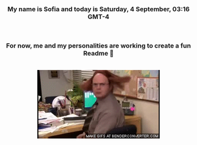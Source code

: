 


<div align="center">
<h3 >My name is Sofia and today is Saturday, 4 September, 03:16 GMT-4</h3><br>
<h3 >For now, me and my personalities are working to create a fun Readme 👋
</h3><br>
<img src='img/dwight.gif' alt='working...'/>
</div>
